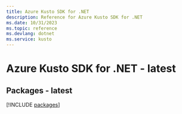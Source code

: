 ```yaml
---
title: Azure Kusto SDK for .NET
description: Reference for Azure Kusto SDK for .NET
ms.date: 10/31/2023
ms.topic: reference
ms.devlang: dotnet
ms.service: kusto
---
```

# Azure Kusto SDK for .NET - latest
## Packages - latest
[!INCLUDE [packages](kusto-index.md)]